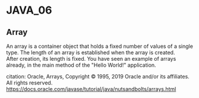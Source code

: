 # JAVA_06


## Array

An array is a container object that holds a fixed number of values of a single type. The length of an array is established when the array is created.<br>
After creation, its length is fixed. You have seen an example of arrays already, in the main method of the "Hello World!" application.<br>


citation: Oracle, Arrays, Copyright © 1995, 2019 Oracle and/or its affiliates. All rights reserved.
https://docs.oracle.com/javase/tutorial/java/nutsandbolts/arrays.html
